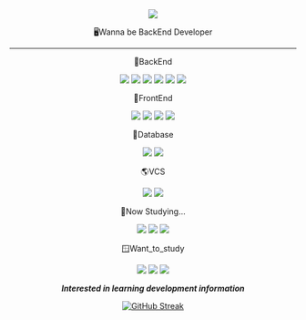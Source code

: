 


<div align="center">


<img src="https://capsule-render.vercel.app/api?type=slice&color=auto&height=200&section=header&text=&fontSize=90" />

 🖥️Wanna be BackEnd Developer
 ***

🌅BackEnd

<img src="https://img.shields.io/badge/Java-D4A934?style=flat-square&logo=java&logoColor=white"/> <img src="https://img.shields.io/badge/Spring-379B23?style=flat-square&logo=spring&logoColor=white"/> <img src="https://img.shields.io/badge/SpringBoot-17BF7C?style=flat-square&logo=springboot&logoColor=white"/>  <img src="https://img.shields.io/badge/Tomcat-4B290A?style=flat-square&logo=apachetomcat&logoColor=white"/>  <img src="https://img.shields.io/badge/Jdbc-D8C461?style=flat-square&logo=jdbc&logoColor=white"/> <img src="https://img.shields.io/badge/IntelliJ-8E711F?style=flat-square&logo=intellij&logoColor=white"/>

🌇FrontEnd

<img src="https://img.shields.io/badge/Html-D521E2?style=flat-square&logo=html5&logoColor=white"/> <img src="https://img.shields.io/badge/CSS-4121E2?style=flat-square&logo=css3&logoColor=white"/> <img src="https://img.shields.io/badge/JavaScript-CFDB26?style=flat-square&logo=javascript&logoColor=white"/> <img src="https://img.shields.io/badge/VsCode-0D7F73?style=flat-square&logo=vscode&logoColor=white"/> 

🌌Database

<img src="https://img.shields.io/badge/Oracle-D01F31?style=flat-square&logo=oracle&logoColor=white"/> <img src="https://img.shields.io/badge/MySQL-135479?style=flat-square&logo=mysql&logoColor=white"/> 

🌎VCS

<img src="https://img.shields.io/badge/Git-985215?style=flat-square&logo=git&logoColor=white"/> <img src="https://img.shields.io/badge/Github-151414?style=flat-square&logo=github&logoColor=white"/>

🔎Now Studying...

<img src="https://img.shields.io/badge/Spring-379B23?style=flat-square&logo=spring&logoColor=white"/> <img src="https://img.shields.io/badge/SpringBoot-17BF7C?style=flat-square&logo=springboot&logoColor=white"/> <img src="https://img.shields.io/badge/React-336FBF?style=flat-square&logo=react&logoColor=white"/>

🪟Want_to_study

 <img src="https://img.shields.io/badge/TypeScript-1C1970?style=flat-square&logo=typescript&logoColor=white"/> <img src="https://img.shields.io/badge/Python-3CE5DF?style=flat-square&logo=python&logoColor=white"/> <img src="https://img.shields.io/badge/JPA-752B11?style=flat-square&logo=jpa&logoColor=white"/>

***Interested in learning development information***
 
 [![GitHub Streak](https://github-readme-streak-stats.herokuapp.com/?user=juhoon212&theme=tokyonight)](https://git.io/streak-stats)
 
 
</div>



